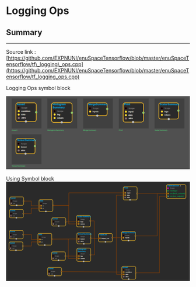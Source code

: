 # Logging Ops

## Summary

---

Source link : [https://github.com/EXPNUNI/enuSpaceTensorflow/blob/master/enuSpaceTensorflow/tf\_logging\_ops.cpp](https://github.com/EXPNUNI/enuSpaceTensorflow/blob/master/enuSpaceTensorflow/tf_logging_ops.cpp)

Logging Ops symbol block

![](/assets/tf_logging_ops_symbols.png)

Using Symbol block![](/assets/logging_ops/loggpin_ops_main.png)

